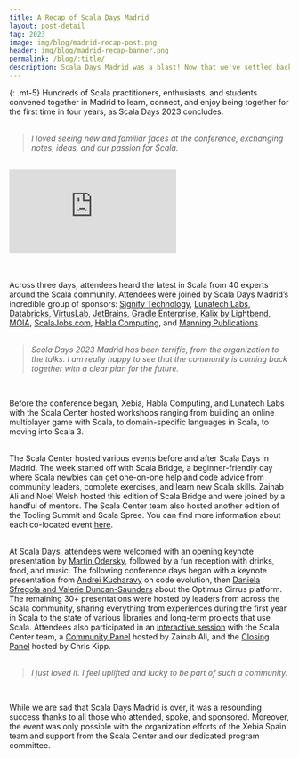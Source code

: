 ```yaml
---
title: A Recap of Scala Days Madrid
layout: post-detail
tag: 2023
image: img/blog/madrid-recap-post.png
header: img/blog/madrid-recap-banner.png
permalink: /blog/:title/
description: Scala Days Madrid was a blast! Now that we've settled back in, here's a recap of all the fun and learning that took place.
---
```

{: .mt-5}
Hundreds of Scala practitioners, enthusiasts, and students convened together in Madrid to learn, connect, and enjoy being together for the first time in four years, as Scala Days 2023 concludes.
<br><br>

> *I loved seeing new and familiar faces at the conference, exchanging notes, ideas, and our passion for Scala.*
<br>
<div class="vimeo-full-width">
<iframe src="https://player.vimeo.com/video/864493151?badge=0&amp;autopause=0&amp;player_id=0&amp;app_id=58479" frameborder="0" allow="autoplay; fullscreen; picture-in-picture" title="Summary Scala Days 2023"></iframe>
</div>
<br>
<br>

Across three days, attendees heard the latest in Scala from 40 experts around the Scala community. Attendees were joined by Scala Days Madrid’s incredible group of sponsors: [Signify Technology](https://www.signifytechnology.com/), [Lunatech Labs](https://lunatech.com/), [Databricks](https://www.databricks.com/), [VirtusLab](https://www.virtuslab.com/), [JetBrains](https://www.jetbrains.com/), [Gradle Enterprise](https://gradle.org/), [Kalix by Lightbend](https://www.kalix.io/), [MOIA](https://www.moia.io/), [ScalaJobs.com](https://scalajobs.com/), [Habla Computing](https://hablapps.com/), and [Manning Publications](https://www.manning.com/).
<br><br>

> *Scala Days 2023 Madrid has been terrific, from the organization to the talks. I am really happy to see that the community is coming back together with a clear plan for the future.*
<br>

Before the conference began, Xebia, Habla Computing, and Lunatech Labs with the Scala Center hosted workshops ranging from building an online multiplayer game with Scala, to domain-specific languages in Scala, to moving into Scala 3. 
<br><br>

The Scala Center hosted various events before and after Scala Days in Madrid. The week started off with Scala Bridge, a beginner-friendly day where Scala newbies can get one-on-one help and code advice from community leaders, complete exercises, and learn new Scala skills. Zainab Ali and Noel Welsh hosted this edition of Scala Bridge and were joined by a handful of mentors. The Scala Center team also hosted another edition of the Tooling Summit and Scala Spree. You can find more information about each co-located event [here](https://www.scala-lang.org/blog/2023/08/02/scala-week.html).
<br><br>

At Scala Days, attendees were welcomed with an opening keynote presentation by [Martin Odersky](https://scaladays.org/madrid-2023/keynote-martin-odersky), followed by a fun reception with drinks, food, and music. The following conference days began with a keynote presentation from [Andrei Kucharavy](https://scaladays.org/madrid-2023/keynote-andrei-kucharavy) on code evolution, then [Daniela Sfregola and Valerie Duncan-Saunders](https://scaladays.org/madrid-2023/keynote3) about the Optimus Cirrus platform. The remaining 30+ presentations were hosted by leaders from across the Scala community, sharing everything from experiences during the first year in Scala to the state of various libraries and long-term projects that use Scala. Attendees also participated in an [interactive session](https://scaladays.org/madrid-2023/scala-center) with the Scala Center team, a [Community Panel](https://scaladays.org/madrid-2023/panel) hosted by Zainab Ali, and the [Closing Panel](https://scaladays.org/madrid-2023/closing-panel) hosted by Chris Kipp. 
<br><br>

> *I just loved it. I feel uplifted and lucky to be part of such a community.*
<br>

While we are sad that Scala Days Madrid is over, it was a resounding success thanks to all those who attended, spoke, and sponsored. Moreover, the event was only possible with the organization efforts of the Xebia Spain team and support from the Scala Center and our dedicated program committee.
